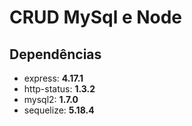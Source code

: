 # CRUD MySql e Node

## Dependências 

- express: __4.17.1__
- http-status: __1.3.2__
- mysql2: __1.7.0__
- sequelize: __5.18.4__
